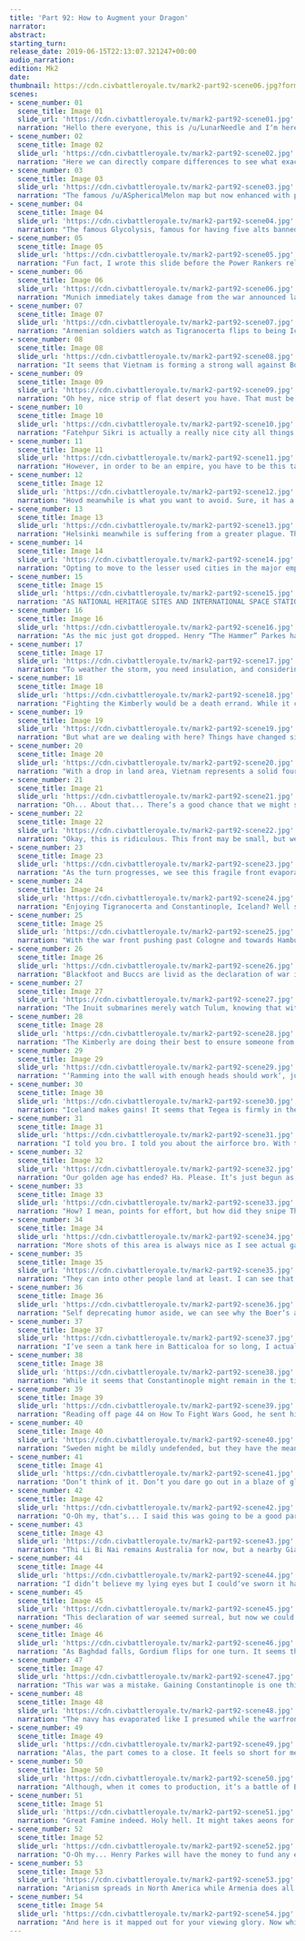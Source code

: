 ```yaml
---
title: 'Part 92: How to Augment your Dragon'
narrator: 
abstract: 
starting_turn: 
release_date: 2019-06-15T22:13:07.321247+00:00
audio_narration: 
edition: Mk2
date: 
thumbnail: https://cdn.civbattleroyale.tv/mark2-part92-scene06.jpg?format=webp&nearlossless=1
scenes:
- scene_number: 01
  scene_title: Image 01
  slide_url: 'https://cdn.civbattleroyale.tv/mark2-part92-scene01.jpg'
  narration: "Hello there everyone, this is /u/LunarNeedle and I‘m here in assistance with Blue Cassette to bring you the long awaited part 92 of the Civilization Battle Royale. This shitpost was brought to us by gamer29475 on behalf of Spongebob. However, instead of celebrating a beautiful song, he celebrated as Boer’s absolutely ravaged Vietnam, potentially bringing this game slightly closer to resolution. At this I would provide some kind of summary of the coming part but I really cannot do this part justice... I really can‘t. Buckle your seatbelts guys, we‘re hitting plaid."
- scene_number: 02
  scene_title: Image 02
  slide_url: 'https://cdn.civbattleroyale.tv/mark2-part92-scene02.jpg'
  narration: "Here we can directly compare differences to see what exactly happened last part. We see a few cities nuked off the face of the earth. A new city was settled, named Jyvaskyla, just south of Nedong and next to Antioch. We also saw Artashat, Ecbatana, Persepolis and Gordium all flip orange, while another city just off of frame gets settled right beneath Helsinki. Also we see some tiles exchanged in aggressive citadelling. Remember folks, citadelling in Civ is actually a terrible diplomatic modifier and Sweden did it twice to Sibir. Could this be an indicator of chaos to follow?"
- scene_number: 03
  scene_title: Image 03
  slide_url: 'https://cdn.civbattleroyale.tv/mark2-part92-scene03.jpg'
  narration: "The famous /u/ASphericalMelon map but now enhanced with puppeted lands you can see how each and every area has been treated by their owner. More notably, we see a puppeted Sweden, which considering the mic drop in the last part might not be a good thing. Boers also have a surprisingly high amount of puppeted cities, as does Australia, so we‘ll have to wait for a full and total annexation of such cities to reach peak condition."
- scene_number: 04
  scene_title: Image 04
  slide_url: 'https://cdn.civbattleroyale.tv/mark2-part92-scene04.jpg'
  narration: "The famous Glycolysis, famous for having five alts banned on Discord yet being a rather hilariously opinionated Discord staff member. Fresh off of the falling of Dvin, he has decided to create a hill and mountain map showing the terrain difficulties ahead for the Boer offensive. As we can see from the severe amount of hills and mountains in the Viet core, should Boers reach deep enough to pass the Middle East and border Sri Lanka, they’ll have a far easier time pushing into the core... provided they don’t get lost in the Tibetan mountains trying to #FreeTibet. Go for the dream, Kruger."
- scene_number: 05
  scene_title: Image 05
  slide_url: 'https://cdn.civbattleroyale.tv/mark2-part92-scene05.jpg'
  narration: "Fun fact, I wrote this slide before the Power Rankers released their part and for good reason. Can anyone even question Boer‘s dominance now? So instead of detailing why Boer‘s are running away with this game, I‘d like to point a spotlight at how bad everyone else is doing. Inuit isn‘t doing anything despite weak neighbours, Brazil isn‘t building a navy despite their only threats being naval, Vietnam is still building drone UAV‘s and finally the war between Sibir and Vietnam has been going on for so long that we had to cull the images of the conflict as to not have Dawkinzz die from liver failure."
- scene_number: 06
  scene_title: Image 06
  slide_url: 'https://cdn.civbattleroyale.tv/mark2-part92-scene06.jpg'
  narration: "Munich immediately takes damage from the war announced last part. We also see damage cross over to the other side, but it doesn‘t seem to amount in much. We might see Munich flip, but the main focus is on the Iceland-Sweden meat grinder on top. What worries me isn‘t the lack of units in this shot, but the lack of planes, which will make melee engages far far easier."
- scene_number: 07
  scene_title: Image 07
  slide_url: 'https://cdn.civbattleroyale.tv/mark2-part92-scene07.jpg'
  narration: "Armenian soldiers watch as Tigranocerta flips to being Icelandic with small chance of flipping back, lovely Boer-der gore appearing in the process. Good job Boers. Messene also flips, but this one seems to be temporary. I expect Constantinople to flip many times in the future."
- scene_number: 08
  scene_title: Image 08
  slide_url: 'https://cdn.civbattleroyale.tv/mark2-part92-scene08.jpg'
  narration: "It seems that Vietnam is forming a strong wall against Boers here, but I doubt the longevity of this front. Good usage of planes in the former Persian capital means that cities will be flipping and fast. Once Kabul and Samarkand fall, it might be time to consider Vietnam toast as a world power."
- scene_number: 09
  scene_title: Image 09
  slide_url: 'https://cdn.civbattleroyale.tv/mark2-part92-scene09.jpg'
  narration: "Oh hey, nice strip of flat desert you have. That must be nice. But in other words, look at all those specialist slots being used. I wonder if they might turn that flatland desert into a commercial hub. What would they sell? The dreams of an empire or a lot (and I mean a lot) of sand. Nobody knows."
- scene_number: 10
  scene_title: Image 10
  slide_url: 'https://cdn.civbattleroyale.tv/mark2-part92-scene10.jpg'
  narration: "Fatehpur Sikri is actually a really nice city all things considered. 200 science from one city and fifty production isn‘t nothing to sneeze at. The Future Era improvements are also coming in, so it‘ll be awhile before this city becomes strong. It‘s just a shame that they are so far behind that they aren‘t a player, but I know someone would happily take this city from their hands."
- scene_number: 11
  scene_title: Image 11
  slide_url: 'https://cdn.civbattleroyale.tv/mark2-part92-scene11.jpg'
  narration: "However, in order to be an empire, you have to be this tall to ride. This is the bare minimum an empire‘s cities needs to be for their owner to be considered a world power. Now, if only they could be producing literally anything but infrastructure before they become Australias digger dumping ground. However, that seems to be in the south, as if they‘re planning something!"
- scene_number: 12
  scene_title: Image 12
  slide_url: 'https://cdn.civbattleroyale.tv/mark2-part92-scene12.jpg'
  narration: "Hovd meanwhile is what you want to avoid. Sure, it has a modicum of production, it‘s losing citizens to the Great Famine that will hurt them more. He needs to trade tiles with other cities now to recover this city to its former glory."
- scene_number: 13
  scene_title: Image 13
  slide_url: 'https://cdn.civbattleroyale.tv/mark2-part92-scene13.jpg'
  narration: "Helsinki meanwhile is suffering from a greater plague. This once capital is suffering from the amount of science and gold it‘s needlessly producing. I know AI doesn‘t like to rebuild improvements, but now is the time. Ditch the gold and culture and get food ASAP. Wait, I just realized I‘m giving advice to an AI. I need to stop."
- scene_number: 14
  scene_title: Image 14
  slide_url: 'https://cdn.civbattleroyale.tv/mark2-part92-scene14.jpg'
  narration: "Opting to move to the lesser used cities in the major empires might help us reveal what‘s in the minds of these madmen. Although, I don‘t think we‘ll need to wait long."
- scene_number: 15
  scene_title: Image 15
  slide_url: 'https://cdn.civbattleroyale.tv/mark2-part92-scene15.jpg'
  narration: "AS NATIONAL HERITAGE SITES AND INTERNATIONAL SPACE STATION WILL BE DELIBERATED! YES!... Oh wait, that‘s not big deal in this image is it?"
- scene_number: 16
  scene_title: Image 16
  slide_url: 'https://cdn.civbattleroyale.tv/mark2-part92-scene16.jpg'
  narration: "As the mic just got dropped. Henry “The Hammer” Parkes has opted to enact judgement in front of thousands of viewers on the Battle Royale Network! Vigan itself reels back from the pain, containing all the one plane in this shot, presumably planned to be sent towards the encroaching Boer menace. Remember that time I said that Vietnam was dead if they lost Kabul? Yeah, that time has come and passed. They will just have to weather the storm."
- scene_number: 17
  scene_title: Image 17
  slide_url: 'https://cdn.civbattleroyale.tv/mark2-part92-scene17.jpg'
  narration: "To weather the storm, you need insulation, and considering their army of submarines, it seems likely that they will weather attacks from the south. However, you cannot forget the Diggers to the north and the assault from southern Japan. This will truly test the Trung sisters‘ war prowess. Now, just declare war on the Kimberly so they can get out of your country, and the Blackfoot too. Actually, yeah. This might be harder than even I thought..."
- scene_number: 18
  scene_title: Image 18
  slide_url: 'https://cdn.civbattleroyale.tv/mark2-part92-scene18.jpg'
  narration: "Fighting the Kimberly would be a death errand. While it could be close, it‘d almost certainly mean one front would collapse. You cannot get those Kimberly out, you have to accept them for now Trungs. It‘s actually amazing to think that if they fought they could expand their empire, or take down a once top tier world power. That‘s a scary, yet amusing thought."
- scene_number: 19
  scene_title: Image 19
  slide_url: 'https://cdn.civbattleroyale.tv/mark2-part92-scene19.jpg'
  narration: "But what are we dealing with here? Things have changed since their last conflict has occurred. Namely the size, considering Australia‘s jawdropping production and military size. If they devote their full self to this war, this could be a bloodbath. You might laugh thinking that, and indeed you might laugh thinking this might not happen but remember—all biases are randomized to a certain extent. Let‘s just hope that Australia rolled high."
- scene_number: 20
  scene_title: Image 20
  slide_url: 'https://cdn.civbattleroyale.tv/mark2-part92-scene20.jpg'
  narration: "With a drop in land area, Vietnam represents a solid fourth place Civilization, with an impressive amount of trade route and a huge amount of gold, they could buy their way to survival if they play their cards right. There is a way they could actually turn on Australia and potentially carve a way inwards while Boer‘s get exhausted in the meat grinder of former Afghanistan. R-Right?"
- scene_number: 21
  scene_title: Image 21
  slide_url: 'https://cdn.civbattleroyale.tv/mark2-part92-scene21.jpg'
  narration: "Oh... About that... There‘s a good chance that we might see the Great Vietnamese Partition from all sides. That‘s a large enough land army to actually delete the armies around Rach Hia and Hoa Lu and possibly take them with this along. Henry Parkes just has to hope that the Open Borders agreement with Sejong doesn‘t expire as he does it."
- scene_number: 22
  scene_title: Image 22
  slide_url: 'https://cdn.civbattleroyale.tv/mark2-part92-scene22.jpg'
  narration: "Okay, this is ridiculous. This front may be small, but we could be seeing a five front war. Two stealth attacks from Australia to the north, an aerial and naval assault in Southern Japan, a frontal assault right in front of the Vietnamese core and the great Boer offensive to the west. The question is, which wall will crumble first?"
- scene_number: 23
  scene_title: Image 23
  slide_url: 'https://cdn.civbattleroyale.tv/mark2-part92-scene23.jpg'
  narration: "As the turn progresses, we see this fragile front evaporate like water in a flashpan, as Ghazni and Gordium see their health in the red as even the first sign of blood at Samarkand already shows. It seems that Australia will need to act fast, or we might be seeing Hanoi fly more orange colours sooner than anticipated."
- scene_number: 24
  scene_title: Image 24
  slide_url: 'https://cdn.civbattleroyale.tv/mark2-part92-scene24.jpg'
  narration: "Enjoying Tigranocerta and Constantinople, Iceland? Well say your last words because it seems like your grip on them will only last briefly. Speaking of losing grip, Messene is firmly in the hands of the angered Ingolfur Arnarson and most likely for good. In fact, the good news for Sweden ends here, with strong offenses on the mainland. It seems the flashpan of conflict will exist on the extensive European land border and the naval front between the Icelandic Isles and Swedish core. Excitement is brewing."
- scene_number: 25
  scene_title: Image 25
  slide_url: 'https://cdn.civbattleroyale.tv/mark2-part92-scene25.jpg'
  narration: "With the war front pushing past Cologne and towards Hamburg on land it seems that Iceland for now has the advantage, but it‘s hard to say if that‘s from the ground troops or the 6 planes stationed in Neapolis. In the navy however, it seems to be the opposite but it‘s still far too close to tell. I wouldn‘t be surprised if this navy was completely bare in a few turns."
- scene_number: 26
  scene_title: Image 26
  slide_url: 'https://cdn.civbattleroyale.tv/mark2-part92-scene26.jpg'
  narration: "Blackfoot and Buccs are livid as the declaration of war is targeted towards their Southern competitor instead of themselves! I‘m not going to lie in saying the potential for this is great, especially considering how massive the navies are. It‘s just the stubborn fact that Buccaneers are preventing this from being a bloodbath. It‘ll take a chunk of the Inuit Ice Sheet Fleet to unlodge and ram into the undefended Brazilian coast for any damage to come of this war. For now, keep your eyes on Port Royale, as a declaration of war on them could spell the unification of the Americas."
- scene_number: 27
  scene_title: Image 27
  slide_url: 'https://cdn.civbattleroyale.tv/mark2-part92-scene27.jpg'
  narration: "The Inuit submarines merely watch Tulum, knowing that without a melee unit, it‘s impossible to capture that city. They just watch and plan the decorations for their new city. Should the turret go there, or should that be remade into a game room? Decisions, decisions. In other news, it seems that Australia has open borders with their once rival. What is Parkes planning that he hasn‘t already enacted?"
- scene_number: 28
  scene_title: Image 28
  slide_url: 'https://cdn.civbattleroyale.tv/mark2-part92-scene28.jpg'
  narration: "The Kimberly are doing their best to ensure someone from Australia makes landfall. Without melee units to protect, these cities are practically defenseless. Australia will need to use their airforce, and well, to damage these cities or cut through the endless array of empty carriers and subs. Although, amusingly, the Kimberly existing is causing a submarine with nuclear capabilities to be stranded off the coast of Amaravati. Well played Kimberly, well played."
- scene_number: 29
  scene_title: Image 29
  slide_url: 'https://cdn.civbattleroyale.tv/mark2-part92-scene29.jpg'
  narration: "‘Ramming into the wall with enough heads should work‘, justifies the tired two- hundreth Digger core as they ram tirelessly into Rach Gia. I would just say something about ranged units and air power, but I think I‘m spinning tires here. You keep on doing you, Digger carpet. You do you."
- scene_number: 30
  scene_title: Image 30
  slide_url: 'https://cdn.civbattleroyale.tv/mark2-part92-scene30.jpg'
  narration: "Iceland makes gains! It seems that Tegea is firmly in the hands of Iceland as the armies could march towards Lodz and Corinth and deplete the little airforce they have. This city could flip a few more times, but at this point, it might be best to draw the battlelines here. This is a surprisingly good usage of the Icelandic military, already flipping two cities in this area of the cylinder alone."
- scene_number: 31
  scene_title: Image 31
  slide_url: 'https://cdn.civbattleroyale.tv/mark2-part92-scene31.jpg'
  narration: "I told you bro. I told you about the airforce bro. With this array of bombers, it seems unlikely any Swedish city in this part of the world will remain in green health, comfortably laying waste to Munich already and not even sweating the assault on Cologne as Hamburg takes damage. Meanwhile in naval warfare, Sweden tried ramming ships like it was World of Warships, but unfortunately for them that doesn‘t work here, isolating majority of their damage and some nuclear capacity to the icy fleet."
- scene_number: 32
  scene_title: Image 32
  slide_url: 'https://cdn.civbattleroyale.tv/mark2-part92-scene32.jpg'
  narration: "Our golden age has ended? Ha. Please. It‘s just begun as Tygyn Darkhan has won the in-game Rap Royale and has passed the microphone down to the sub. Will you be a contender? In other words, Korea has a military again! At least here... kinda..."
- scene_number: 33
  scene_title: Image 33
  slide_url: 'https://cdn.civbattleroyale.tv/mark2-part92-scene33.jpg'
  narration: "How? I mean, points for effort, but how did they snipe Thi Li Bi Nai from Vietnam? It seems like they can hold this as well, considering the absolutely pitiful amount of melee units anywhere near here. Ambon also looks to fall as the Amaravati, a tactical location to store all of Vietnam‘s planes. Taking the Amaravati airforce would definitely hurt the campaign against well, everyone that their fending off right now. Send them to the Boer meatgrinder now, or face penalties later. Also, hey, Kimberly. Attack. Like now. Please?"
- scene_number: 34
  scene_title: Image 34
  slide_url: 'https://cdn.civbattleroyale.tv/mark2-part92-scene34.jpg'
  narration: "More shots of this area is always nice as I see actual gains here for Vietnam if they play their cards right. Exposed air force aside, this seems to be great for the conflict. If Vigan is the point of landfall, it‘s over for Vietnam as there is melee units and air force to support them. A rare combination means cities can flip and fast. However, slowing that remains a decent army widdling away at the advanced Future World melee units knocking on Vigan‘s door. Can Australia into land?"
- scene_number: 35
  scene_title: Image 35
  slide_url: 'https://cdn.civbattleroyale.tv/mark2-part92-scene35.jpg'
  narration: "They can into other people land at least. I can see that Korea is building a military, in fact their building it as fast as possible, filling out lands and stacking units in city as they desperately hope that Bach Gia remains the resting ground of the Digger Hoard. But, looking at it, not many of these are Diggers, in fact, they‘re all respectable units. If they make their way towards Vigan, they could actually punch into the empire. Stop watching anime and go fight. Weebs, the lot of ‘em."
- scene_number: 36
  scene_title: Image 36
  slide_url: 'https://cdn.civbattleroyale.tv/mark2-part92-scene36.jpg'
  narration: "Self deprecating humor aside, we can see why the Boer‘s are winning, they have a strong air fo-... Wait, that‘s not an air force, that‘s nukes? Oh boy. The walls of Jerico fell last part, so now the walls of everywhere will fall by nuclear power alone. If they can use this power, they can utterly devastate Vietnam‘s core and cities one happy nuke at a time. The Worker bot army is following closely behind to clean up the “accidental” spills of nuclear material."
- scene_number: 37
  scene_title: Image 37
  slide_url: 'https://cdn.civbattleroyale.tv/mark2-part92-scene37.jpg'
  narration: "I‘ve seen a tank here in Batticaloa for so long, I actually think this is just what the tank does. Practicing with the refugees of nations once strong. In other words, I just realized Baghdad flipped. That‘s actually good news for Vietnam, as flipping cities is what prevented a total wipe of Buccaneers off Africa. Keep on flipping till the end of time Vietnam. Not just for you, but for the game."
- scene_number: 38
  scene_title: Image 38
  slide_url: 'https://cdn.civbattleroyale.tv/mark2-part92-scene38.jpg'
  narration: "While it seems that Constantinople might remain in the tired hands of Iceland or Sweden, the core of Europe is starting to tremble and move in the way of Iceland and with a rather empty core. It seems that if they can cut through this attack, they might be able to take Europe whole. I love my Sweden dearly, but unless Gustavus Adolphus pulls a miracle play, he could lose all the hard gains he acquired. A truly Icelandic move to capitalize on another armies weakness from previous conquest to conquest himself. Once it was Ireland after the war with England, then it was France after France tried fighting everyone and now it‘s Sweden after Finland. If they have the troops, perhaps their aiming to march on Sibir, which would lead to an empire that might be able to take down the Boers. Maybe? Probably not."
- scene_number: 39
  scene_title: Image 39
  slide_url: 'https://cdn.civbattleroyale.tv/mark2-part92-scene39.jpg'
  narration: "Reading off page 44 on How To Fight Wars Good, he sent his boats in to ram Submarines and Battleships. Immediately regretting that decision, he moves his army back which might be to his detriment. Now he leaves his Western flank imposed to a still existent navy which could potentially flip-... actually nevermind. Both of these armies are already spent and have been for awhile now. Now it relies on the usage of every available resource they have, even distraction carriers if need be, to win this war."
- scene_number: 40
  scene_title: Image 40
  slide_url: 'https://cdn.civbattleroyale.tv/mark2-part92-scene40.jpg'
  narration: "Sweden might be mildly undefended, but they have the means to unleash a submarine based terror on the Icelandic fleet. It looks actually kinda humorous to have them up there all in the ice. It‘s like they‘re planning to use the ice against the self-proclaimed land of ice. If only they weren’t so far away. Next time Adolphus, use the military. That‘ll truly spook them."
- scene_number: 41
  scene_title: Image 41
  slide_url: 'https://cdn.civbattleroyale.tv/mark2-part92-scene41.jpg'
  narration: "Don‘t think of it. Don‘t you dare go out in a blaze of glory. You know that now with their navy, the Boer menace can easily paint Cuba orange. Although, that happening would cause a dog-pile collapse by Inuit and Brazil, which might be what‘s needed to unify the Americas so it might not be that bad? In another note, imagine if Boer‘s had Diggers. Look at all those workers that can become useless crappy units. If there is a Mk3, it‘ll need to cap these workers, because all of these units are definitely adding to the turn times."
- scene_number: 42
  scene_title: Image 42
  slide_url: 'https://cdn.civbattleroyale.tv/mark2-part92-scene42.jpg'
  narration: "O-Oh my, that‘s... I said this was going to be a good part, but could Inuit be planning a Korean takeover? Look at all the units nearby the border here as well as that impressive bombing carpet. Maybe that‘s why their military is all here. Perhaps this area will explode in the coming turns. All I know is that if it happens, it will be glorious."
- scene_number: 43
  scene_title: Image 43
  slide_url: 'https://cdn.civbattleroyale.tv/mark2-part92-scene43.jpg'
  narration: "Thi Li Bi Nai remains Australia for now, but a nearby Giant Death Robot wants to say hello. A few cities, namely My Son and Ambon, are in the red, but without Vietnamese units, it seems unlikely that there will be any more sweet gains on the front with all the peacekeepers in the way. Hawaii confirmed puppetmaster of Australia, Kimberly and Blackfoot. You heard it here first."
- scene_number: 44
  scene_title: Image 44
  slide_url: 'https://cdn.civbattleroyale.tv/mark2-part92-scene44.jpg'
  narration: "I didn‘t believe my lying eyes but I could‘ve sworn it happened. Holy hell. Australia made beachhead and with their amount of troops pouring it, it seems like this city might flip a lot, but it seems likely to hold. Just off the left side of the image there is Hanoi and if this blitz Is successful, we could be seeing an Australian foothold. Australia can into land. They can. But for how long?"
- scene_number: 45
  scene_title: Image 45
  slide_url: 'https://cdn.civbattleroyale.tv/mark2-part92-scene45.jpg'
  narration: "This declaration of war seemed surreal, but now we could be seeing the utter destruction of Vietnam as a whole. Stop building all infrastructure now Trungs. Henry‘s knockin‘."
- scene_number: 46
  scene_title: Image 46
  slide_url: 'https://cdn.civbattleroyale.tv/mark2-part92-scene46.jpg'
  narration: "As Baghdad falls, Gordium flips for one turn. It seems that while the tactic of annoying the Boers is working. Samarkand and Lashkar Gar are in the yellow while the first bombing raids over Isfahhan slowly drop the HP."
- scene_number: 47
  scene_title: Image 47
  slide_url: 'https://cdn.civbattleroyale.tv/mark2-part92-scene47.jpg'
  narration: "This war was a mistake. Gaining Constantinople is one thing but Corrinth is in yellow. Adrianople is starting to take damage and the defense around Munich trembles to the oncoming advance. At this point, I could see Sibir potentially make gains against Sweden as well due to Vietnam being busy. Things are looking dire Adolphus, you need to act and fast to keep the dream of an Swedish Europe alive."
- scene_number: 48
  scene_title: Image 48
  slide_url: 'https://cdn.civbattleroyale.tv/mark2-part92-scene48.jpg'
  narration: "The navy has evaporated like I presumed while the warfront is too close to call here. It seems like Sweden isn‘t doing so great from the unit HP. It seems like Munich will fall soon with Hamburg falling over shortly after but it can easily go the other way."
- scene_number: 49
  scene_title: Image 49
  slide_url: 'https://cdn.civbattleroyale.tv/mark2-part92-scene49.jpg'
  narration: "Alas, the part comes to a close. It feels so short for me, as I joined narrating when I had to deal with a 90+ slide monster and before the CivBattleRoyale I had to do a 110+ slide nightmare for the Lurking Royale. But that‘s not to say this part has been boring. In fact I say the opposite. What you see grayed out behind you should summarize why this part has been one of the best easily since the reboot. Australia might be looking to carve out a foothold in Vietnam, and with their insane unit production as seen here, could potentially challenge the Boer carpet they‘ll soon no doubt border. They could then forge an attack on Korea and Mongolia and actually flip the east to being all Green and Gold. The fate of the game lies in the success, or lack thereof, from Mongolia, Sibir and Korea‘s part as giving either the Boers or Australia that land could mean the world for this game. Either way you look at it, this part will be the part that changed the entire game."
- scene_number: 50
  scene_title: Image 50
  slide_url: 'https://cdn.civbattleroyale.tv/mark2-part92-scene50.jpg'
  narration: "Although, when it comes to production, it‘s a battle of Boers versus the Inuit. And for good reason, they both have neighbors with far weaker production and a far smaller army. If Inuit could launch XCOM armies in, they could severely weaken if not secure a coastline city for future assaults. I just think betting on bloodbath aside from the reconquest of Laredo might be playing it up a bit too much, but we never know. I was thinking Thi Li Bi Nai was never going to be reconquered by Vietnam and look who rode in. Keep your eyes pealed on this front for any odd units moving through Buccaneers or around them."
- scene_number: 51
  scene_title: Image 51
  slide_url: 'https://cdn.civbattleroyale.tv/mark2-part92-scene51.jpg'
  narration: "Great Famine indeed. Holy hell. It might takes aeons for Civs to reach or approve their pre-hiatus numbers, but one thing is for certain is that some are more hard hit than others, but almost all are at or over 50% of the way recovered and some like Vietnam and Brazil have more population then before. Thankfully at this stage in the game, citizens don‘t amount for much beyond science and Great People."
- scene_number: 52
  scene_title: Image 52
  slide_url: 'https://cdn.civbattleroyale.tv/mark2-part92-scene52.jpg'
  narration: "O-Oh my... Henry Parkes will have the money to fund any expansion at this rate. Maybe this is why there is so many Diggers around... Either way, it seems that many Civs are getting money from other Civs. The only one untouched by Australia‘s money sucking hand in North America is Blackfoot. Good job Blackfoot!"
- scene_number: 53
  scene_title: Image 53
  slide_url: 'https://cdn.civbattleroyale.tv/mark2-part92-scene53.jpg'
  narration: "Arianism spreads in North America while Armenia does all the heavy lifting with Catholicism. Meanwhile the healthy Lutheranism remains the strongest in the world due to being in the Worker laden Africa at over a thousand devote followers. Boer‘s once more proving why they deserve the number one spot in the Power Rankings."
- scene_number: 54
  scene_title: Image 54
  slide_url: 'https://cdn.civbattleroyale.tv/mark2-part92-scene54.jpg'
  narration: "And here is it mapped out for your viewing glory. Now while I could go on about wars, I‘ll leave that microphone to you. Echo in the comments what you‘re hyped about. Are you more hyped about Inuit and Brazil than I am? Do you think Australia will struggle to hold land against Vietnamese? Do you think ANYONE will stop the incoming Boer carpet of doom? Now while you rant and rave about who will win the three wars in this part, I‘ll make my adieu. If you want any more AI games or related content, please check the CBR Battle Royale, the hopefully coming Rap Battle Royale, and Civ AI games for more amazing content. This has been the all knowing / u/LunarNeedle doing the text narrations and also the charismatic Dawkinzz if you‘re listening to the audio narration. Together we both bid you farewell."
---
```

